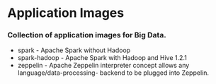 # Application Images

### Collection of application images for Big Data.

- spark - Apache Spark without Hadoop
- spark-hadoop - Apache Spark with Hadoop and Hive 1.2.1
- zeppelin - Apache Zeppelin interpreter concept allows any language/data-processing- backend to be plugged into Zeppelin.
